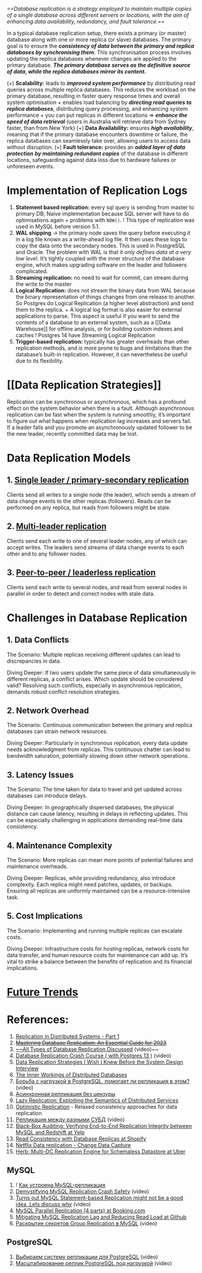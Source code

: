*==Database replication is a strategy employed to maintain multiple copies of a single database across different servers or locations, with the aim of enhancing data availability, redundancy, and fault tolerance.==*

In a typical database replication setup, there exists a primary (or master) database along with one or more replica (or slave) databases. The primary goal is to ensure the ***consistency of data between the primary and replica databases by synchronising them***. This synchronisation process involves updating the replica databases whenever changes are applied to the primary database. ***The primary database serves as the definitive source of data, while the replica databases mirror its content.***

(+) **Scalability:** leads to ***improved system performance*** by distributing read queries across multiple replica databases. This reduces the workload on the primary database, resulting in faster query response times and overall system optimisation + enables load balancing by ***directing read queries to replica databases***, distributing query processing, and enhancing system performance + you can put replicas in different locations => ***enhance the speed of data retrieval*** (users in Australia will retrieve data from Sydney faster, than from New York)
(+) **Data Availability:** ensures ***high availability***, meaning that if the primary database encounters downtime or failure, the replica databases can seamlessly take over, allowing users to access data without disruption. 
(+) **Fault tolerance:** provides an ***added layer of data protection*** ***by maintaining redundant copies*** of the database in different locations, safeguarding against data loss due to hardware failures or unforeseen events. 
# Implementation of Replication Logs

 1. **Statement based replication:** every sql query is sending from master to primary DB; Naive implementation because SQL server will have to do optimisations again + problems with `NOW()`. 
	 ! This type of replication was used in MySQL before version 5.1.
 2. **WAL shipping** -> the primary node saves the query before executing it in a log file known as a write-ahead log file. It then uses these logs to copy the data onto the secondary nodes. This is used in PostgreSQL and Oracle. The problem with WAL is that it *only defines data at a very low level*. It’s tightly coupled with the inner structure of the database engine, which makes upgrading software on the leader and followers complicated.
 2. **Streaming replication:** no need to wait for commit, can stream during the write to the master
 3. **Logical Replication:** does not stream the binary data from WAL because the binary representation of things changes from one release to another. So Postgres do Logical Replication (a higher level abstraction) and send them to the replica. + A logical log format is also easier for external applications to parse. This aspect is useful if you want to send the contents of a database to an external system, such as a [[Data Warehouse]] for offline analysis, or for building custom indexes and caches
	 ! Postgres 14 have Streaming Logical Replication
4. **Trigger-based replication:** typically has greater overheads than other replication methods, and is more prone to bugs and limitations than the database’s built-in replication. However, it can nevertheless be useful due to its flexibility.
# [[Data Replication Strategies]]

Replication can be synchronous or asynchronous, which has a profound effect on the system behavior when there is a fault. Although asynchronous replication can be fast when the system is running smoothly, it’s important to figure out what happens when replication lag increases and servers fail. If a leader fails and you promote an asynchronously updated follower to be the new leader, recently committed data may be lost.
# Data Replication Models

## 1. [Single leader / primary-secondary replication](Models/Single%20leader.md)

Clients send all writes to a single node (the leader), which sends a stream of data change events to the other replicas (followers). Reads can be performed on any replica, but reads from followers might be stale.
## 2. [Multi-leader replication](Models/Multi%20leader.md)

Clients send each write to one of several leader nodes, any of which can accept writes. The leaders send streams of data change events to each other and to any follower nodes.
## 3. [Peer-to-peer / leaderless replication](Models/Leaderless%20replication.md)

Clients send each write to several nodes, and read from several nodes in parallel in order to detect and correct nodes with stale data.

# Challenges in Database Replication

## 1. Data Conflicts

The Scenario: Multiple replicas receiving different updates can lead to discrepancies in data.

Diving Deeper: If two users update the same piece of data simultaneously in different replicas, a conflict arises. Which update should be considered valid? Resolving such conflicts, especially in asynchronous replication, demands robust conflict resolution strategies.
## 2. Network Overhead

The Scenario: Continuous communication between the primary and replica databases can strain network resources.

Diving Deeper: Particularly in synchronous replication, every data update needs acknowledgment from replicas. This continuous chatter can lead to bandwidth saturation, potentially slowing down other network operations.
## 3. Latency Issues

The Scenario: The time taken for data to travel and get updated across databases can introduce delays.

Diving Deeper: In geographically dispersed databases, the physical distance can cause latency, resulting in delays in reflecting updates. This can be especially challenging in applications demanding real-time data consistency.
## 4. Maintenance Complexity

The Scenario: More replicas can mean more points of potential failures and maintenance overheads.

Diving Deeper: Replicas, while providing redundancy, also introduce complexity. Each replica might need patches, updates, or backups. Ensuring all replicas are uniformly maintained can be a resource-intensive task.
## 5. Cost Implications

The Scenario: Implementing and running multiple replicas can escalate costs.

Diving Deeper: Infrastructure costs for hosting replicas, network costs for data transfer, and human resource costs for maintenance can add up. It’s vital to strike a balance between the benefits of replication and its financial implications.
# [Future Trends](Future%20Trends.md)

# References:

1. [Replication in Distributed Systems - Part 1](https://manthanguptaa.in/posts/replication_in_distributed_systems_part_1/)
2. ~~[Mastering Database Replication: An Essential Guide for 2023](https://levelup.gitconnected.com/mastering-database-replication-an-essential-guide-for-2023-9fa6deb3efe4)~~
3. [~~All Types of Database Replication Discussed](https://www.youtube.com/watch?v=aE2UPg3Ckck&list=PLQnljOFTspQXjD0HOzN7P2tgzu7scWpl2&index=75) (video)~~
4. [Database Replication Crash Course ( with Postgres 13 )](https://www.youtube.com/watch?v=9aFu7APZQmY&list=PLQnljOFTspQXjD0HOzN7P2tgzu7scWpl2&index=14) (video)
5. [Data Replication Strategies I Wish I Knew Before the System Design Interview](https://levelup.gitconnected.com/i-wished-i-knew-these-data-replication-strategies-before-the-system-design-interview-e228216290f3)
6. [The Inner Workings of Distributed Databases](https://questdb.io/blog/inner-workings-distributed-databases/)
7. [Борьба с нагрузкой в PostgreSQL, помогает ли репликация в этом?](https://www.youtube.com/watch?v=xY_M8TGdm6A&list=PLH-XmS0lSi_zgalbXwsytGNdAlNYmmE5C&index=15) (video)
8. [Асинхронная репликация без цензуры](https://highload.guide/blog/asynchronous-replication.html)
9. [Lazy Replication: Exploiting the Semantics of Distributed Services](https://citeseerx.ist.psu.edu/viewdoc/summary?doi=10.1.1.17.469)
10. [Optimistic Replication](https://www.hpl.hp.com/techreports/2002/HPL-2002-33.pdf) - Relaxed consistency approaches for data replication
11. [Репликация между разными СУБД](https://www.youtube.com/watch?v=6rWhswb_3YA&list=PLH-XmS0lSi_wRIh4RJjnTGMKaTiQoaGTc&index=88) (video)
12. [Black-Box Auditing: Verifying End-to-End Replication Integrity between MySQL and Redshift at Yelp](https://engineeringblog.yelp.com/2018/04/black-box-auditing.html)
13. [Read Consistency with Database Replicas at Shopify](https://shopify.engineering/read-consistency-database-replicas)
14. [Netflix Data replication - Change Data Capture](https://netflixtechblog.com/dblog-a-generic-change-data-capture-framework-69351fb9099b)
15. [Herb: Multi-DC Replication Engine for Schemaless Datastore at Uber](https://eng.uber.com/herb-datacenter-replication/)

## MySQL

1. ! [Как устроена MySQL-репликация](https://highload.guide/blog/mysql-replication.html)
2. [Demystifying MySQL Replication Crash Safety](https://www.youtube.com/watch?v=F2mZYTDsNDk&list=PLH-XmS0lSi_wRIh4RJjnTGMKaTiQoaGTc&index=111) (video)
3. [Turns out MySQL Statement-based Replication might not be a good idea, Lets discuss why](https://www.youtube.com/watch?v=WSDjjgSP-jA&list=PLQnljOFTspQXjD0HOzN7P2tgzu7scWpl2&index=80) (video)
4. [MySQL Parallel Replication (4 parts) at Booking.com](https://medium.com/booking-com-infrastructure/evaluating-mysql-parallel-replication-part-4-annex-under-the-hood-eb456cf8b2fb)
5. [Mitigating MySQL Replication Lag and Reducing Read Load at Github](https://githubengineering.com/mitigating-replication-lag-and-reducing-read-load-with-freno/)
6. [Раскрытие секретов Group Replication в MySQL](https://www.youtube.com/watch?v=40nYX-ZIdvw&list=PLH-XmS0lSi_zTZrols83QSxI3Q96dSbBm&index=16) (video)

## PostgreSQL

1. [Выбираем систему репликации для PostgreSQL](https://www.youtube.com/watch?v=YQ63niptCTc&list=PLH-XmS0lSi_wRIh4RJjnTGMKaTiQoaGTc&index=50) (video)
2. [Масштабирование реплик PostgreSQL под нагрузкой](https://www.youtube.com/watch?v=IyIdf-AEz5U&list=PLH-XmS0lSi_wRIh4RJjnTGMKaTiQoaGTc&index=41) (video)